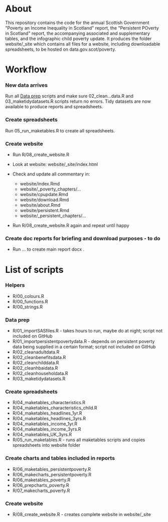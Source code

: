 # About

This repository contains the code for the annual Scottish Government "Poverty an Income Inequality in Scotland" report, the "Persistent POverty in Scotland" report, the accompanying associated and supplementary tables, and the infographic child poverty update. It produces the folder website/\_site which contains all files for a website, including downloadable spreadsheets, to be hosted on data.gov.scot/poverty.

# Workflow

### New data arrives

Run all [Data prep](#markdown-Data-prep) scripts and make sure 02_clean...data.R and 03_maketidydatasets.R scripts return no errors. Tidy datasets are now available to produce reports and spreadsheets.

### Create spreadsheets

Run 05_run_maketables.R to create all spreadsheets.

### Create website

* Run R/08_create_website.R
* Look at website: website/\_site/index.html
* Check and update all commentary in:

  * website/index.Rmd
  * website/\_poverty_chapters/...
  * website/cpupdate.Rmd
  * website/download.Rmd
  * website/about.Rmd
  * website/persistent.Rmd
  * website/\_persistent_chapters/...

* Run R/08_create_website.R again and repeat until happy

### Create doc reports for briefing and download purposes - to do

* Run ... to create main report docx .


# List of scripts

### Helpers

* R/00_colours.R
* R/00_functions.R
* R/00_strings.R

### Data prep

* R/01_importSASfiles.R - takes hours to run, maybe do at night; script not included on GitHub
* R/01_importpersistentpovertydata.R - depends on persistent poverty data being supplied in a certain format; script not included on GitHub
* R/02_cleanadultdata.R
* R/02_cleanbenefitsdata.R
* R/02_cleanchilddata.R
* R/02_cleanhbaidata.R
* R/02_cleanhouseholdata.R
* R/03_maketidydatasets.R

### Create spreadsheets

* R/04_maketables_characteristics.R
* R/04_maketables_characteristics_child.R
* R/04_maketables_headlines_1yr.R
* R/04_maketables_headlines_3yrs.R
* R/04_maketables_income_1yr.R
* R/04_maketables_income_3yrs.R
* R/04_maketables_UK_3yrs.R
* R/05_run_maketables.R - runs all maketables scripts and copies spreadsheets into website folder

### Create charts and tables included in reports

* R/06_maketables_persistentpoverty.R
* R/06_makecharts_persistentpoverty.R
* R/06_maketables_poverty.R
* R/06_prepcharts_poverty.R
* R/07_makecharts_poverty.R

### Create website

* R/08_create_website.R - creates complete website in website/\_site
